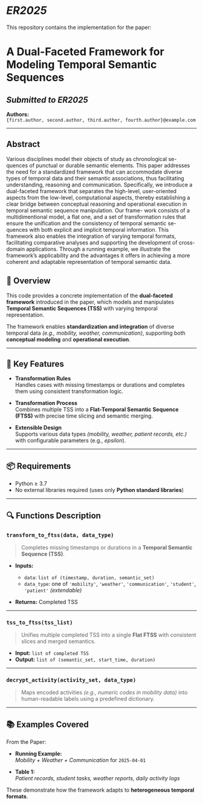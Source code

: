 # *ER2025*

This repository contains the implementation for the paper:

# **A Dual-Faceted Framework for Modeling Temporal Semantic Sequences**
## *Submitted to ER2025*

**Authors:**  
`{first.author, second.author, third.author, fourth.author}@example.com`

---
## Abstract 
Various disciplines model their objects of study as chronological se-
quences of punctual or durable semantic elements. This paper addresses the need
for a standardized framework that can accommodate diverse types of temporal
data and their semantic associations, thus facilitating understanding, reasoning
and communication. Specifically, we introduce a dual-faceted framework that
separates the high-level, user-oriented aspects from the low-level, computational
aspects, thereby establishing a clear bridge between conceptual reasoning and
operational execution in temporal semantic sequence manipulation. Our frame-
work consists of a multidimentional model, a flat one, and a set of transformation
rules that ensure the unification and the consistency of temporal semantic se-
quences with both explicit and implicit temporal information. This framework
also enables the integration of varying temporal formats, facilitating comparative
analyses and supporting the development of cross-domain applications. Through
a running example, we illustrate the framework’s applicability and the advantages
it offers in achieving a more coherent and adaptable representation of temporal
semantic data.
## 📘 Overview

This code provides a concrete implementation of the **dual-faceted framework** introduced in the paper, which models and manipulates **Temporal Semantic Sequences (TSS)** with varying temporal representation.

The framework enables **standardization and integration** of diverse temporal data *(e.g., mobility, weather, communication)*, supporting both **conceptual modeling** and **operational execution**.

---

## 🔑 Key Features

- **Transformation Rules**  
  Handles cases with missing timestamps or durations and completes them using consistent transformation logic.

- **Transformation Process**  
  Combines multiple TSS into a **Flat-Temporal Semantic Sequence (FTSS)** with precise time slicing and semantic merging.

- **Extensible Design**  
  Supports various data types *(mobility, weather, patient records, etc.)* with configurable parameters (e.g., *epsilon*).

---

## 📦 Requirements

- Python ≥ 3.7  
- No external libraries required (uses only **Python standard libraries**)

---


## 🔍 Functions Description

### `transform_to_ftss(data, data_type)`
> Completes missing timestamps or durations in a **Temporal Semantic Sequence (TSS)**.

- **Inputs:**
  - `data`: `list of (timestamp, duration, semantic_set)`
  - `data_type`: one of `'mobility'`, `'weather'`, `'communication'`, `'student'`, `'patient'` *(extendable)*

- **Returns:** Completed TSS

---

### `tss_to_ftss(tss_list)`
> Unifies multiple completed TSS into a single **Flat FTSS** with consistent slices and merged semantics.

- **Input:** `list of completed TSS`
- **Output:** `list of (semantic_set, start_time, duration)`

---

### `decrypt_activity(activity_set, data_type)`
> Maps encoded activities *(e.g., numeric codes in mobility data)* into human-readable labels using a predefined dictionary.

---

## 📚 Examples Covered

From the Paper:

- **Running Example:**  
  *Mobility + Weather + Communication* for `2025-04-01`

- **Table 1:**  
  *Patient records, student tasks, weather reports, daily activity logs*

These demonstrate how the framework adapts to **heterogeneous temporal formats**.

